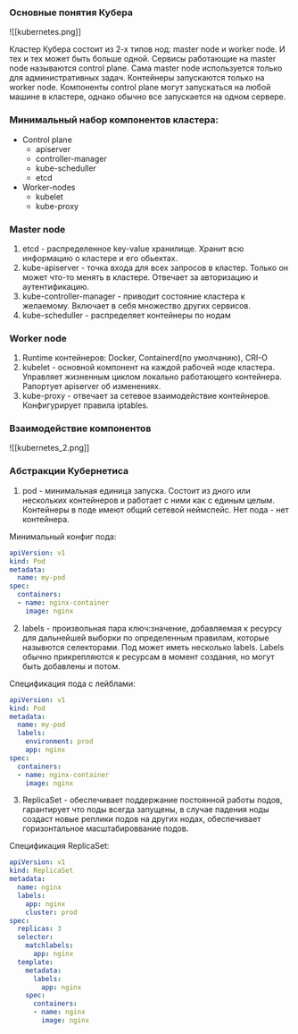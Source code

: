 ### Основные понятия Кубера
![[kubernetes.png]]

Кластер Кубера состоит из 2-х типов нод: master node и worker node. И тех и тех может быть больше одной.
Сервисы работающие на master node называются control plane. Сама master node используется только для административных задач. Контейнеры запускаются только на worker node.
Компоненты control plane могут запускаться на любой машине в кластере, однако обычно все запускается на одном сервере.

### Минимальный набор компонентов кластера:
- Control plane
  - apiserver
  - controller-manager
  - kube-scheduller
  - etcd
- Worker-nodes
  - kubelet
  - kube-proxy
### Master node
1) etcd - распределенное key-value хранилище. Хранит всю информацию о кластере и его обьектах.
2) kube-apiserver - точка входа для всех запросов в кластер. Только он может что-то менять в кластере. Отвечает за авторизацию и аутентификацию.
3) kube-controller-manager - приводит состояние кластера к желаемому. Включает в себя множество других сервисов.
4) kube-scheduller - распределяет контейнеры по нодам
### Worker node
1) Runtime контейнеров: Docker, Containerd(по умолчанию), CRI-O  
2) kubelet - основной компонент на каждой рабочей ноде кластера. Управляет жизненным циклом локально работающего контейнера. Рапортует apiserver об изменениях.
3) kube-proxy - отвечает за сетевое взаимодействие контейнеров. Конфигурирует правила iptables.

### Взаимодействие компонентов
![[kubernetes_2.png]]
### Абстракции Кубернетиса
1) pod - минимальная единица запуска. Состоит из дного или нескольких контейнеров и работает с ними как с единым целым. Контейнеры в поде имеют общий сетевой неймспейс. Нет пода - нет контейнера. 

Минимальный конфиг пода: 
```yml
apiVersion: v1
kind: Pod
metadata:
  name: my-pod
spec:
  containers:
  - name: nginx-container
    image: nginx
```

2) labels - произвольная пара ключ:значение, добавляемая к ресурсу для дальнейшей выборки по определенным правилам, которые назывются селекторами. Под может иметь несколько labels. Labels обычно прикрепляются к ресурсам в момент создания, но могут быть добавлены и потом. 

Спецификация пода с лейблами:
```yml
apiVersion: v1
kind: Pod
metadata:
  name: my-pod
  labels:
    environment: prod
    app: nginx
spec:
  containers:
  - name: nginx-container
    image: nginx
```
3) ReplicaSet - обеспечивает поддержание постоянной работы подов, гарантирует что поды всегда запущены, в случае падения ноды создаст новые реплики подов на других нодах, обеспечивает горизонтальное масштабироввание подов.

Спецификация ReplicaSet:
```yml
apiVersion: v1
kind: ReplicaSet
metadata:
  name: nginx
  labels:
    app: nginx
    cluster: prod
spec:
  replicas: 3
  selector:
    matchlabels:
      app: nginx
  template:
    metadata:
      labels:
        app: nginx
    spec:
      containers:
      - name: nginx
        image: nginx 
```
